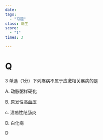 ```yaml
---
date: 
tags:
  - "习题"
class: 病生
score:
  - "1"
times: 3

---
```



# Q
3 单选（1分）下列痪病不属于应激相关痪病的是

  

A. 动脉粥样硬化

  

B. 原发性高血压

  

c. 溃疡性结肠炎

  

D. 白化病



D



